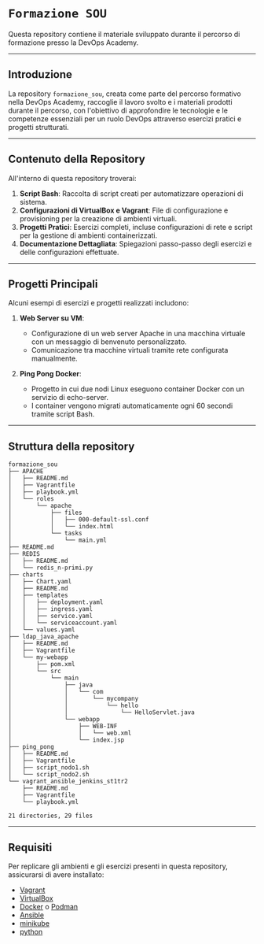 # `Formazione SOU`

Questa repository contiene il materiale sviluppato durante il percorso di formazione presso la DevOps Academy.

---
## Introduzione

La repository `formazione_sou`, creata come parte del percorso formativo nella DevOps Academy, raccoglie il lavoro svolto e i materiali prodotti durante il percorso, con l'obiettivo di approfondire le tecnologie e le competenze essenziali per un ruolo DevOps attraverso esercizi pratici e progetti strutturati.

---
## Contenuto della Repository

All'interno di questa repository troverai:

1. **Script Bash**: Raccolta di script creati per automatizzare operazioni di sistema.
2. **Configurazioni di VirtualBox e Vagrant**: File di configurazione e provisioning per la creazione di ambienti virtuali.
3. **Progetti Pratici**: Esercizi completi, incluse configurazioni di rete e script per la gestione di ambienti containerizzati.
4. **Documentazione Dettagliata**: Spiegazioni passo-passo degli esercizi e delle configurazioni effettuate.

---
## Progetti Principali

Alcuni esempi di esercizi e progetti realizzati includono:

1. **Web Server su VM**:

   - Configurazione di un web server Apache in una macchina virtuale con un messaggio di benvenuto personalizzato.
   - Comunicazione tra macchine virtuali tramite rete configurata manualmente.

2. **Ping Pong Docker**:

   - Progetto in cui due nodi Linux eseguono container Docker con un servizio di echo-server.
   - I container vengono migrati automaticamente ogni 60 secondi tramite script Bash.

---
## Struttura della repository
```
formazione_sou
├── APACHE
│   ├── README.md
│   ├── Vagrantfile
│   ├── playbook.yml
│   └── roles
│       └── apache
│           ├── files
│           │   ├── 000-default-ssl.conf
│           │   └── index.html
│           └── tasks
│               └── main.yml
├── README.md
├── REDIS
│   ├── README.md
│   └── redis_n-primi.py
├── charts
│   ├── Chart.yaml
│   ├── README.md
│   ├── templates
│   │   ├── deployment.yaml
│   │   ├── ingress.yaml
│   │   ├── service.yaml
│   │   └── serviceaccount.yaml
│   └── values.yaml
├── ldap_java_apache
│   ├── README.md
│   ├── Vagrantfile
│   └── my-webapp
│       ├── pom.xml
│       └── src
│           └── main
│               ├── java
│               │   └── com
│               │       └── mycompany
│               │           └── hello
│               │               └── HelloServlet.java
│               └── webapp
│                   ├── WEB-INF
│                   │   └── web.xml
│                   └── index.jsp
├── ping_pong
│   ├── README.md
│   ├── Vagrantfile
│   ├── script_nodo1.sh
│   └── script_nodo2.sh
└── vagrant_ansible_jenkins_st1tr2
    ├── README.md
    ├── Vagrantfile
    └── playbook.yml

21 directories, 29 files
```
---
## Requisiti

Per replicare gli ambienti e gli esercizi presenti in questa repository, assicurarsi di avere installato:

- [Vagrant](https://www.vagrantup.com/)
- [VirtualBox](https://www.virtualbox.org/)
- [Docker](https://www.docker.com/) o [Podman](https://podman.io/)
- [Ansible](https://www.ansible.com/)
- [minikube](https://minikube.sigs.k8s.io/docs/)
- [python](https://www.python.org)



